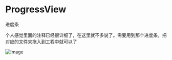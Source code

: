 # ProgressView
进度条

个人感觉里面的注释已经很详细了，在这里就不多说了。需要用到那个进度条，把对应的文件夹拖入到工程中就可以了

![image](https://github.com/zhaoName/ProgressView/blob/master/ProgressView.gif)
